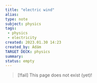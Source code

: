 ```yaml
---
title: "electric wind"
alias: 
type: note
subject: physics
tags:
 - physics
 - electricity
created: 2023.01.30 14:23
created_by: Ádám
TARGET DECK: physics
summary: 
status: empty
---
```

> [!fail] This page does not exist (yet)!